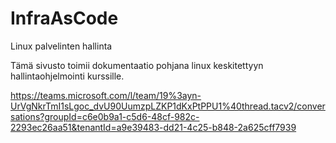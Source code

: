 # InfraAsCode
Linux palvelinten hallinta


Tämä sivusto toimii dokumentaatio pohjana linux keskitettyyn hallintaohjelmointi kurssille.

https://teams.microsoft.com/l/team/19%3ayn-UrVgNkrTmI1sLgoc_dvU90UumzpLZKP1dKxPtPPU1%40thread.tacv2/conversations?groupId=c6e0b9a1-c5d6-48cf-982c-2293ec26aa51&tenantId=a9e39483-dd21-4c25-b848-2a625cff7939
